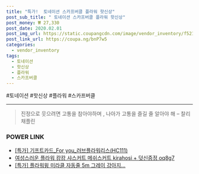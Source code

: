 ```yaml
--- 
title: "특가!  토네이션 스카프버클 플라워 핫신상" 
post_sub_title: " 토네이션 스카프버클 플라워 핫신상" 
post_money: ₩ 27,330 
post_date: 2020.02.01 
post_img_url: https://static.coupangcdn.com/image/vendor_inventory/f521/6543a90e7821bc022a7666279b26133c1e3a78dfe3c7d467fa2df71c7562.jpg 
post_link_url: https://coupa.ng/bnP7w5 
categories: 
  - vendor_inventory 
tags: 
  - 토네이션 
  - 핫신상 
  - 플라워 
  - 스카프버클 
--- 
```

  #토네이션 #핫신상 #플라워 #스카프버클 
<hr> 

> 진정으로 웃으려면 고통을 참아야하며 , 나아가 고통을 즐길 줄 알아야 해 – 찰리 채플린 


### POWER LINK

* <a href="https://blog.naver.com/sakai111/221791626992" target="_blank">[특가] 기프트카드_For you_러브플라워리스(HC111)</a>
* <a href="https://blog.naver.com/fasyy4321/221784211435" target="_blank">여성스러운 플라워 캉캉 샤스커트 메쉬스커트 kirahosi + 덧신증정 oq8g7</a>
* <a href="https://blog.naver.com/sakai111/221787872465" target="_blank">[특가] 플라워윙 미라클 자동줄 5m 그레이 강아지...</a>
